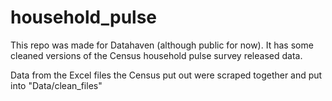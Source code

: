 # household_pulse

This repo was made for Datahaven (although public for now). It has some cleaned versions of the Census household pulse survey released data. 

Data from the Excel files the Census put out were scraped together and put into "Data/clean_files" 
